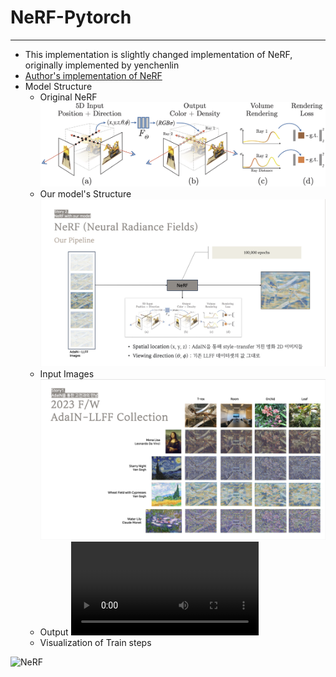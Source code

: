 # NeRF-Pytorch
---
- This implementation is slightly changed implementation of NeRF, originally implemented by yenchenlin
- [Author's implementation of NeRF](https://github.com/yenchenlin/nerf-pytorch)
- Model Structure
  - Original NeRF
![NeRF](./imgs/pipeline.jpg)
  - Our model's Structure
    ![NeRF](./imgs/Nerf.png)
  - Input Images
    ![NeRF](./imgs/Input.png)
  - Output
    ![NeRF](./imgs/orchids_test_spiral_100000_rgb.mp4)
  - Visualization of Train steps

![NeRF](./imgs/training.gif)
